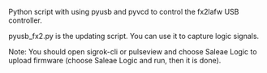 Python script with using pyusb and pyvcd to control the fx2lafw USB controller.

pyusb_fx2.py is the updating script.
You can use it to capture logic signals.

Note: You should open sigrok-cli or pulseview and choose Saleae Logic to upload firmware (choose Saleae Logic and run, then it is done).
